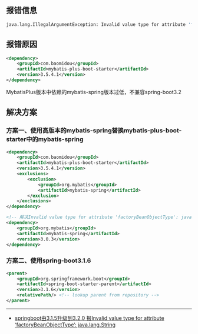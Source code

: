 ## 报错信息
```bash
java.lang.IllegalArgumentException: Invalid value type for attribute 'factoryBeanObjectType': java.lang.String
```


## 报错原因
```xml
<dependency>
    <groupId>com.baomidou</groupId>
    <artifactId>mybatis-plus-boot-starter</artifactId>
    <version>3.5.4.1</version>
</dependency>
```
MybatisPlus版本中依赖的mybatis-spring版本过低，不兼容spring-boot3.2


## 解决方案

### 方案一、使用高版本的mybatis-spring替换mybatis-plus-boot-starter中的mybatis-spring
```xml
<dependency>
    <groupId>com.baomidou</groupId>
    <artifactId>mybatis-plus-boot-starter</artifactId>
    <version>3.5.4.1</version>
    <exclusions>
        <exclusion>
            <groupId>org.mybatis</groupId>
            <artifactId>mybatis-spring</artifactId>
        </exclusion>
    </exclusions>
</dependency>

<!-- 解决Invalid value type for attribute 'factoryBeanObjectType': java.lang.String -->
<dependency>
    <groupId>org.mybatis</groupId>
    <artifactId>mybatis-spring</artifactId>
    <version>3.0.3</version>
</dependency>
```

### 方案二、使用spring-boot3.1.6
```xml
<parent>
    <groupId>org.springframework.boot</groupId>
    <artifactId>spring-boot-starter-parent</artifactId>
    <version>3.1.6</version>
    <relativePath/> <!-- lookup parent from repository -->
</parent>
```

---
- [springboot由3.1.5升级到3.2.0 报Invalid value type for attribute ‘factoryBeanObjectType‘: java.lang.String](https://blog.csdn.net/u011410254/article/details/134611035)
